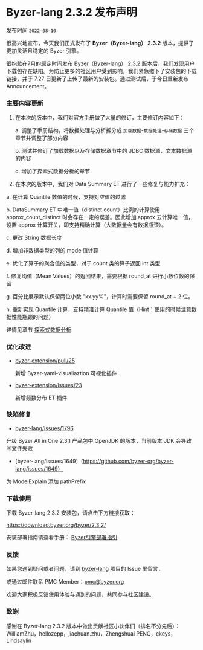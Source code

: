 # Byzer-lang 2.3.2 发布声明

发布时间 `2022-08-10`

很高兴地宣布，今天我们正式发布了 **Byzer（Byzer-lang） 2.3.2** 版本，提供了更加灵活且稳定的 Byzer 引擎。

很抱歉在7月的原定时间发布 Byzer（Byzer-lang） 2.3.2 版本后，我们发现用户下载包存在缺陷。为防止更多的社区用户受到影响，我们紧急撤下了安装包的下载链接，并于 7.27 日更新了上传了最新的安装包。通过测试后，于今日重新发布 Announcement。

### 主要内容更新

1. 在本次的版本中，我们对官方手册做了大量的修订，主要修订内容如下：
   
   a. 调整了手册结构，将数据处理与分析拆分成 `加载数据`-`数据处理`-`存储数据` 三个章节并调整了部分内容
   
   b. 测试并修订了加载数据以及存储数据章节中的 JDBC 数据源，文本数据源的内容
   
   c. 增加了探索式数据分析的章节

1.  在本次的版本中，我们对 Data Summary ET 进行了一些修复与能力扩充：
   
   a. 在计算 Quantile 数值的时候，支持对空值的过滤 
   
   b. DataSummary ET 中唯一值（distinct count）比例的计算使用 approx_count_distinct 时会存在一定的误差。因此增加 approx 去计算唯一值，设置 approx 计算开关，即支持精确计算（大数据量会有数据瓶颈）。
   
   c. 更改 String 数据长度
   
   d. 增加非数据类型的列的 mode 值计算
   
   e. 优化了算子的聚合值的类型，对于 count 类的算子返回 int 类型
   
   f. 修复均值（Mean Values）的返回结果，需要根据 round_at 进行小数位数的保留  
   
   g. 百分比展示默认保留两位小数 "xx.yy%"，计算时需要保留 round_at + 2 位。
   
   h. 重新实现 Quantile 计算，支持精准计算 Quantile 值（Hint：使用的时候注意数据性能瓶颈的问题）

详情见章节 [探索式数据分析]( https://docs.byzer.org/#/byzer-lang/zh-cn/ml/eda/README)

### 优化改进

- [byzer-extension/pull/25](https://github.com/byzer-org/byzer-extension/pull/25)

  新增 Byzer-yaml-visualiaztion 可视化插件

- [byzer-extension/issues/23](https://github.com/byzer-org/byzer-extension/issues/23)

  新增频数分布 ET 插件

### 缺陷修复

- [byzer-lang/issues/1796](https://github.com/byzer-org/byzer-lang/issues/1796) 

升级 Byzer All in One 2.3.1 产品包中 OpenJDK 的版本，当前版本 JDK 会导致写文件失败

- [byzer-lang/issues/1649]（https://github.com/byzer-org/byzer-lang/issues/1649）

为 ModelExplain 添加 pathPrefix

### 下载使用

下载 Byzer-lang 2.3.2 安装包，请点击下方链接获取：

https://download.byzer.org/byzer/2.3.2/

安装部署指南请查看手册： [Byzer引擎部署指引](https://docs.byzer.org/#/byzer-lang/zh-cn/installation/README)

### 反馈

如果您遇到疑问或者问题，请到 [byzer-lang](https://github.com/byzer-org/byzer-lang) 项目的 Issue 里留言，

或通过邮件联系 PMC Member：pmc@byzer.org

欢迎大家积极反馈使用体验与遇到的问题，共同参与社区建设。

### 致谢

感谢在 Byzer-lang 2.3.2 版本中做出贡献社区小伙伴们（排名不分先后）：WilliamZhu，hellozepp，jiachuan.zhu，Zhengshuai PENG，ckeys，Lindsaylin
